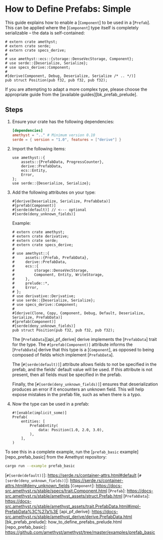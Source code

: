 # How to Define Prefabs: Simple

This guide explains how to enable a [`Component`] to be used in a [`Prefab`]. This can be applied where the [`Component`] type itself is completely serializable &ndash; the data is self-contained:

```rust,no_run,noplaypen
# extern crate amethyst;
# extern crate serde;
# extern crate specs_derive;
#
# use amethyst::ecs::{storage::DenseVecStorage, Component};
# use serde::{Deserialize, Serialize};
# use specs_derive::Component;
#
#[derive(Component, Debug, Deserialize, Serialize /* .. */)]
pub struct Position(pub f32, pub f32, pub f32);
```

If you are attempting to adapt a more complex type, please choose the appropriate guide from the [available guides][bk_prefab_prelude].

## Steps

1. Ensure your crate has the following dependencies:

    ```toml
    [dependencies]
    amethyst = ".." # Minimum version 0.10
    serde = { version = "1.0", features = ["derive"] }
    ```

2. Import the following items:

    ```rust,ignore
    use amethyst::{
        assets::{PrefabData, ProgressCounter},
        derive::PrefabData,
        ecs::Entity,
        Error,
    };
    use serde::{Deserialize, Serialize};
    ```

3. Add the following attributes on your type:

    ```rust,ignore
    #[derive(Deserialize, Serialize, PrefabData)]
    #[prefab(Component)]
    #[serde(default)] // <--- optional
    #[serde(deny_unknown_fields)]
    ```

    Example:

    ```rust,edition2018,no_run,noplaypen
    # extern crate amethyst;
    # extern crate derivative;
    # extern crate serde;
    # extern crate specs_derive;
    #
    # use amethyst::{
    #     assets::{Prefab, PrefabData},
    #     derive::PrefabData,
    #     ecs::{
    #         storage::DenseVecStorage,
    #         Component, Entity, WriteStorage,
    #     },
    #     prelude::*,
    #     Error,
    # };
    # use derivative::Derivative;
    # use serde::{Deserialize, Serialize};
    # use specs_derive::Component;
    #
    #[derive(Clone, Copy, Component, Debug, Default, Deserialize, Serialize, PrefabData)]
    #[prefab(Component)]
    #[serde(deny_unknown_fields)]
    pub struct Position(pub f32, pub f32, pub f32);
    ```

    The [`PrefabData`][api_pf_derive] derive implements the [`PrefabData`] trait for the type. The `#[prefab(Component)]` attribute informs the [`PrefabData`] derive that this type is a [`Component`], as opposed to being composed of fields which implement [`PrefabData`].

    The [`#[serde(default)]`] attribute allows fields to not be specified in the prefab, and the fields' default value will be used. If this attribute is not present, then all fields must be specified in the prefab.

    Finally, the [`#[serde(deny_unknown_fields)]`] ensures that deserialization produces an error if it encounters an unknown field. This will help expose mistakes in the prefab file, such as when there is a typo.

4. Now the type can be used in a prefab:

    ```rust,ignore
    #![enable(implicit_some)]
    Prefab(
        entities: [
            PrefabEntity(
                data: Position(1.0, 2.0, 3.0),
            ),
        ],
    )
    ```

To see this in a complete example, run the [`prefab_basic` example][repo_prefab_basic] from the Amethyst repository:

```bash
cargo run --example prefab_basic
```

[`#[serde(default)]`]: https://serde.rs/container-attrs.html#default
[`#[serde(deny_unknown_fields)]`]: https://serde.rs/container-attrs.html#deny_unknown_fields
[`Component`]: https://docs-src.amethyst.rs/stable/specs/trait.Component.html
[`Prefab`]: https://docs-src.amethyst.rs/stable/amethyst_assets/struct.Prefab.html
[`PrefabData`]: https://docs-src.amethyst.rs/stable/amethyst_assets/trait.PrefabData.html#impl-PrefabData%3C%27a%3E
[api_pf_derive]: https://docs-src.amethyst.rs/stable/amethyst_derive/derive.PrefabData.html
[bk_prefab_prelude]: how_to_define_prefabs_prelude.html
[repo_prefab_basic]: https://github.com/amethyst/amethyst/tree/master/examples/prefab_basic
